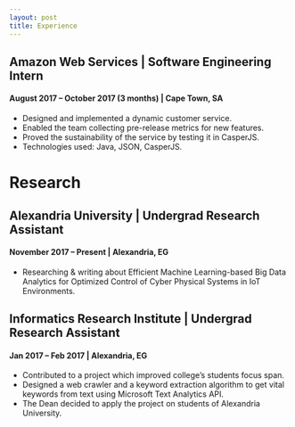 ```yaml
---
layout: post
title: Experience
---
```

## Amazon Web Services | Software Engineering Intern
#### August 2017 – October 2017 (3 months) | Cape Town, SA
* Designed and implemented a dynamic customer service.
* Enabled the team collecting pre-release metrics for new features.
* Proved the sustainability of the service by testing it in CasperJS.
* Technologies used: Java, JSON, CasperJS.

# Research

## Alexandria University | Undergrad Research Assistant
#### November 2017 – Present | Alexandria, EG
* Researching & writing about Efficient Machine Learning-based Big Data
Analytics for Optimized Control of Cyber Physical Systems in IoT
Environments.

## Informatics Research Institute | Undergrad Research Assistant
#### Jan 2017 – Feb 2017 | Alexandria, EG
* Contributed to a project which improved college’s students focus span.
* Designed a web crawler and a keyword extraction algorithm to get vital keywords from text using Microsoft Text Analytics API.
* The Dean decided to apply the project on students of Alexandria University.
